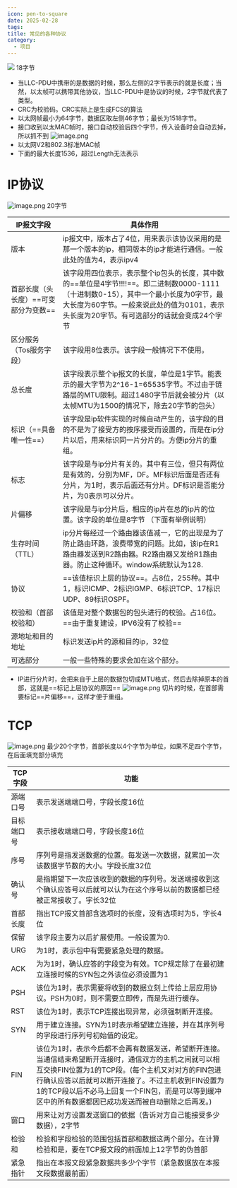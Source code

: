 ```yaml
---
icon: pen-to-square
date: 2025-02-28
tags: 
title: 常见的各种协议
category:
  - 项目
---
```

![](https://cdn.jsdelivr.net/gh/fakeppa/blog-img/20250228140958.png)
18字节
- 当LLC-PDU中携带的是数据的时候，那么左侧的2字节表示的就是长度；当然，以太帧可以携带其他协议，当LLC-PDU中是协议的时候，2字节就代表了类型。
- CRC为校验码。CRC实际上是生成FCS的算法
- 以太网帧最小为64字节，数据区取左侧46字节；最长为1518字节。
- 接口收到以太MAC帧时，接口自动校验后四个字节，传入设备时会自动去掉，所以抓不到
![image.png](https://cdn.jsdelivr.net/gh/fakeppa/blog-img/20250228143412.png)
- 以太网V2和802.3标准MAC帧
- 下面的最大长度1536，超过Length无法表示

# IP协议
![image.png](https://cdn.jsdelivr.net/gh/fakeppa/blog-img/20250228144328.png)
20字节

| IP报文字段               | 具体作用                                                                                                                              |
| -------------------- | --------------------------------------------------------------------------------------------------------------------------------- |
| 版本                   | ip报文中，版本占了4位，用来表示该协议采用的是那一个版本的ip，相同版本的ip才能进行通信。一般此处的值为4，表示ipv4                                                                    |
| 首部长度（头长度）==可变部分为变数== | 该字段用四位表示，表示整个ip包头的长度，其中数的==单位是4字节!!!!==。即二进制数0000-1111（十进制数0-15），其中一个最小长度为0字节，最大长度为60字节。一般来说此处的值为0101，表示头长度为20字节。有可选部分的话就会变成24个字节 |
| 区分服务 （Tos服务字段）       | 该字段用8位表示。该字段一般情况下不使用。                                                                                                             |
| 总长度                  | 该字段表示整个ip报文的长度，单位是1字节。能表示的最大字节为2^16-1=65535字节。不过由于链路层的MTU限制。超过1480字节后就会被分片（以太帧MTU为1500的情况下，除去20字节的包头）                             |
| 标识（==具备唯一性==）        | 该字段是ip软件实现的时候自动产生的，该字段的目的不是为了接受方的按序接受而设置的，而是在ip分片以后，用来标识同一片分片的。方便ip分片的重组。                                                         |
| 标志                   | 该字段是与ip分片有关的。其中有三位，但只有两位是有效的，分别为MF，DF。MF标识后面是否还有分片，为1时，表示后面还有分片。DF标识是否能分片，为0表示可以分片。                                               |
| 片偏移                  | 该字段是与ip分片后，相应的ip片在总的ip片的位置。该字段的单位是8字节 （下面有举例说明）                                                                                   |
| 生存时间（TTL）            | ip分片每经过一个路由器该值减一，它的出现是为了防止路由环路，浪费带宽的问题。比如，该ip在R1 路由器发送到R2路由器。R2路由器又发给R1路由器。防止这种循环。window系统默认为128.                                 |
| 协议                   | ==该值标识上层的协议==。占8位，255种。其中1，标识ICMP、2标识IGMP、6标识TCP、17标识UDP、89标识OSPF。                                                                |
| 校验和（首部校验和）           | 该值是对整个数据包的包头进行的校验。占16位。==由于重复建设，IPV6没有了校验==                                                                                       |
| 源地址和目的地址             | 标识发送ip片的源和目的ip，32位                                                                                                                |
| 可选部分                 | 一般一些特殊的要求会加在这个部分。                                                                                                                 |
- IP进行分片时，会把来自于上层的数据包切成MTU格式，然后去除掉原本的首部，这就是==标记上层协议的原因==
![image.png](https://cdn.jsdelivr.net/gh/fakeppa/blog-img/20250228151917.png)
切片的时候，在首部需要标记==片偏移==，这样才便于重组。

# TCP
![image.png](https://cdn.jsdelivr.net/gh/fakeppa/blog-img/20250228152622.png)
最少20个字节，首部长度以4个字节为单位，如果不足四个字节，在后面填充部分填充

| TCP字段 | 功能                                                                                                                                                                      |
| ----- | ----------------------------------------------------------------------------------------------------------------------------------------------------------------------- |
| 源端口号  | 表示发送端端口号，字段长度16位                                                                                                                                                        |
| 目标端口号 | 表示接收端端口号，字段长度16位                                                                                                                                                        |
| 序号    | 序列号是指发送数据的位置。每发送一次数据，就累加一次该数据字节数的大小。字段长度32位                                                                                                                             |
| 确认号   | 是指期望下一次应该收到的数据的序列号。发送端接收到这个确认应答号以后就可以认为在这个序号以前的数据都已经被正常接收了。字长32位                                                                                                        |
| 首部长度  | 指出TCP报文首部含选项时的长度，没有选项时为5，字长4位                                                                                                                                           |
| 保留    | 该字段主要为以后扩展使用。一般设置为0.                                                                                                                                                    |
| URG   | 为1时，表示包中有需要紧急处理的数据。                                                                                                                                                     |
| ACK   | 为为1时，确认应答的字段变为有效。TCP规定除了在最初建立连接时候的SYN包之外该位必须设置为1                                                                                                                        |
| PSH   | 该位为1时，表示需要将收到的数据立刻上传给上层应用协议。PSH为0时，则不需要立即传，而是先进行缓存。                                                                                                                     |
| RST   | 该位为1时，表示TCP连接出现异常，必须强制断开连接。                                                                                                                                             |
| SYN   | 用于建立连接。SYN为1时表示希望建立连接，并在其序列号的字段进行序列号初始值的设定。                                                                                                                             |
| FIN   | 该位为1时，表示今后都不会再有数据发送，希望断开连接。当通信结束希望断开连接时，通信双方的主机之间就可以相互交换FIN位置为1的TCP段。(每个主机又对对方的FIN包进行确认应答以后就可以断开连接了。不过主机收到FIN设置为1的TCP段以后不必马上回复一个FIN包，而是可以等到缓冲区中的所有数据都因已成功发送而被自动删除之后再发。) |
| 窗口    | 用来让对方设置发送窗口的依据（告诉对方自己能接受多少数据），2字节                                                                                                                                       |
| 检验和   | 检验和字段检验的范围包括首部和数据这两个部分。在计算检验和是，要在TCP报文段的前面加上12字节的伪首部                                                                                                                    |
| 紧急指针  | 指出在本报文段紧急数据共多少个字节（紧急数据放在本报文段数据最前面）                                                                                                                                      |
